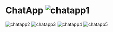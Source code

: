 # ChatApp ![chatapp1](https://user-images.githubusercontent.com/96506461/193152993-6aaf29e7-0732-4891-8e7f-8212a656fac1.JPG)
![chatapp2](https://user-images.githubusercontent.com/96506461/193153033-b5f642f8-4f79-4291-bd3a-6478712340af.JPG)
![chatapp3](https://user-images.githubusercontent.com/96506461/193153227-6120ff12-1d5f-48ea-b7dc-0e91c81d227b.JPG)
![chatapp4](https://user-images.githubusercontent.com/96506461/193153445-883294a3-3ab3-4502-83ef-e93aca3e5e92.JPG)
![chatapp5](https://user-images.githubusercontent.com/96506461/193153462-1aa14a02-231c-4218-aaee-81797c66e430.JPG)
